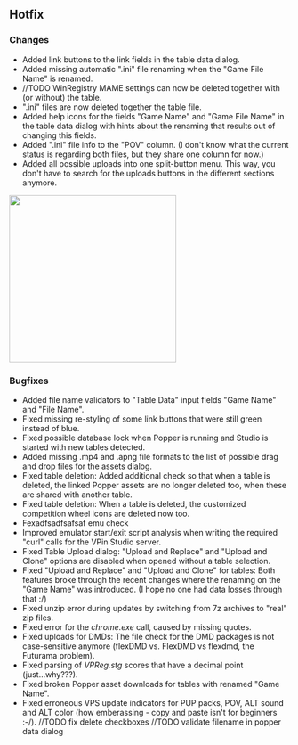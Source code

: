 ## Hotfix

### Changes

- Added link buttons to the link fields in the table data dialog.
- Added missing automatic ".ini" file renaming when the "Game File Name" is renamed.
- //TODO WinRegistry MAME settings can now be deleted together with (or without) the table.
- ".ini" files are now deleted together the table file.
- Added help icons for the fields "Game Name" and "Game File Name" in the table data dialog with hints about the renaming that results out of changing this fields.
- Added ".ini" file info to the "POV" column. (I don't know what the current status is regarding both files, but they share one column for now.) 
- Added all possible uploads into one split-button menu. This way, you don't have to search for the uploads buttons in the different sections anymore.

<img src="https://raw.githubusercontent.com/syd711/vpin-studio/main/documentation/tables/upload-buttons.png" width="300" />


### Bugfixes

- Added file name validators to "Table Data" input fields "Game Name" and "File Name".
- Fixed missing re-styling of some link buttons that were still green instead of blue.
- Fixed possible database lock when Popper is running and Studio is started with new tables detected.
- Added missing .mp4 and .apng file formats to the list of possible drag and drop files for the assets dialog.
- Fixed table deletion: Added additional check so that when a table is deleted, the linked Popper assets are no longer deleted too, when these are shared with another table.
- Fixed table deletion: When a table is deleted, the customized competition wheel icons are deleted now too.
- Fexadfsadfsafsaf emu check
- Improved emulator start/exit script analysis when writing the required "curl" calls for the VPin Studio server.
- Fixed Table Upload dialog: "Upload and Replace" and "Upload and Clone" options are disabled when opened without a table selection.
- Fixed "Upload and Replace" and "Upload and Clone" for tables: Both features broke through the recent changes where the renaming on the "Game Name" was introduced. (I hope no one had data losses through that :/) 
- Fixed unzip error during updates by switching from 7z archives to "real" zip files.
- Fixed error for the _chrome.exe_ call, caused by missing quotes. 
- Fixed uploads for DMDs: The file check for the DMD packages is not case-sensitive anymore (flexDMD vs. FlexDMD vs flexdmd, the Futurama problem).
- Fixed parsing of _VPReg.stg_ scores that have a decimal point (just...why???).
- Fixed broken Popper asset downloads for tables with renamed "Game Name".
- Fixed erroneous VPS update indicators for PUP packs, POV, ALT sound and ALT color (how emberassing - copy and paste isn't for beginners :-/).
//TODO fix delete checkboxes
//TODO validate  filename in popper data dialog 